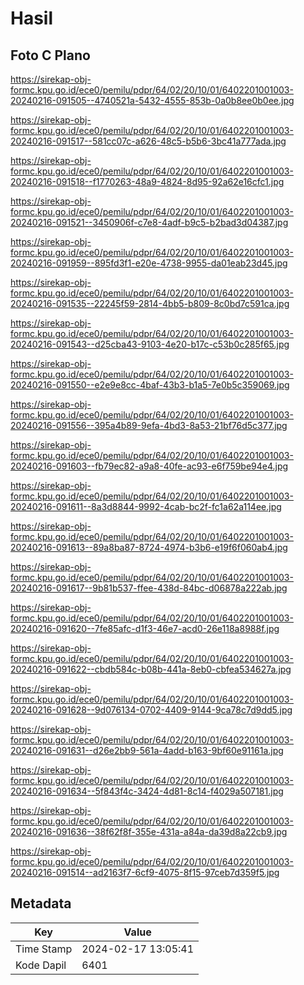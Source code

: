 # Hasil

## Foto C Plano

https://sirekap-obj-formc.kpu.go.id/ece0/pemilu/pdpr/64/02/20/10/01/6402201001003-20240216-091505--4740521a-5432-4555-853b-0a0b8ee0b0ee.jpg

https://sirekap-obj-formc.kpu.go.id/ece0/pemilu/pdpr/64/02/20/10/01/6402201001003-20240216-091517--581cc07c-a626-48c5-b5b6-3bc41a777ada.jpg

https://sirekap-obj-formc.kpu.go.id/ece0/pemilu/pdpr/64/02/20/10/01/6402201001003-20240216-091518--f1770263-48a9-4824-8d95-92a62e16cfc1.jpg

https://sirekap-obj-formc.kpu.go.id/ece0/pemilu/pdpr/64/02/20/10/01/6402201001003-20240216-091521--3450906f-c7e8-4adf-b9c5-b2bad3d04387.jpg

https://sirekap-obj-formc.kpu.go.id/ece0/pemilu/pdpr/64/02/20/10/01/6402201001003-20240216-091959--895fd3f1-e20e-4738-9955-da01eab23d45.jpg

https://sirekap-obj-formc.kpu.go.id/ece0/pemilu/pdpr/64/02/20/10/01/6402201001003-20240216-091535--22245f59-2814-4bb5-b809-8c0bd7c591ca.jpg

https://sirekap-obj-formc.kpu.go.id/ece0/pemilu/pdpr/64/02/20/10/01/6402201001003-20240216-091543--d25cba43-9103-4e20-b17c-c53b0c285f65.jpg

https://sirekap-obj-formc.kpu.go.id/ece0/pemilu/pdpr/64/02/20/10/01/6402201001003-20240216-091550--e2e9e8cc-4baf-43b3-b1a5-7e0b5c359069.jpg

https://sirekap-obj-formc.kpu.go.id/ece0/pemilu/pdpr/64/02/20/10/01/6402201001003-20240216-091556--395a4b89-9efa-4bd3-8a53-21bf76d5c377.jpg

https://sirekap-obj-formc.kpu.go.id/ece0/pemilu/pdpr/64/02/20/10/01/6402201001003-20240216-091603--fb79ec82-a9a8-40fe-ac93-e6f759be94e4.jpg

https://sirekap-obj-formc.kpu.go.id/ece0/pemilu/pdpr/64/02/20/10/01/6402201001003-20240216-091611--8a3d8844-9992-4cab-bc2f-fc1a62a114ee.jpg

https://sirekap-obj-formc.kpu.go.id/ece0/pemilu/pdpr/64/02/20/10/01/6402201001003-20240216-091613--89a8ba87-8724-4974-b3b6-e19f6f060ab4.jpg

https://sirekap-obj-formc.kpu.go.id/ece0/pemilu/pdpr/64/02/20/10/01/6402201001003-20240216-091617--9b81b537-ffee-438d-84bc-d06878a222ab.jpg

https://sirekap-obj-formc.kpu.go.id/ece0/pemilu/pdpr/64/02/20/10/01/6402201001003-20240216-091620--7fe85afc-d1f3-46e7-acd0-26e118a8988f.jpg

https://sirekap-obj-formc.kpu.go.id/ece0/pemilu/pdpr/64/02/20/10/01/6402201001003-20240216-091622--cbdb584c-b08b-441a-8eb0-cbfea534627a.jpg

https://sirekap-obj-formc.kpu.go.id/ece0/pemilu/pdpr/64/02/20/10/01/6402201001003-20240216-091628--9d076134-0702-4409-9144-9ca78c7d9dd5.jpg

https://sirekap-obj-formc.kpu.go.id/ece0/pemilu/pdpr/64/02/20/10/01/6402201001003-20240216-091631--d26e2bb9-561a-4add-b163-9bf60e91161a.jpg

https://sirekap-obj-formc.kpu.go.id/ece0/pemilu/pdpr/64/02/20/10/01/6402201001003-20240216-091634--5f843f4c-3424-4d81-8c14-f4029a507181.jpg

https://sirekap-obj-formc.kpu.go.id/ece0/pemilu/pdpr/64/02/20/10/01/6402201001003-20240216-091636--38f62f8f-355e-431a-a84a-da39d8a22cb9.jpg

https://sirekap-obj-formc.kpu.go.id/ece0/pemilu/pdpr/64/02/20/10/01/6402201001003-20240216-091514--ad2163f7-6cf9-4075-8f15-97ceb7d359f5.jpg


## Metadata

| Key        | Value               |
| ---------- | ------------------- |
| Time Stamp | 2024-02-17 13:05:41 |
| Kode Dapil | 6401                |




